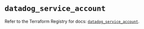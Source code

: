 # `datadog_service_account`

Refer to the Terraform Registry for docs: [`datadog_service_account`](https://registry.terraform.io/providers/datadog/datadog/3.44.0/docs/resources/service_account).
